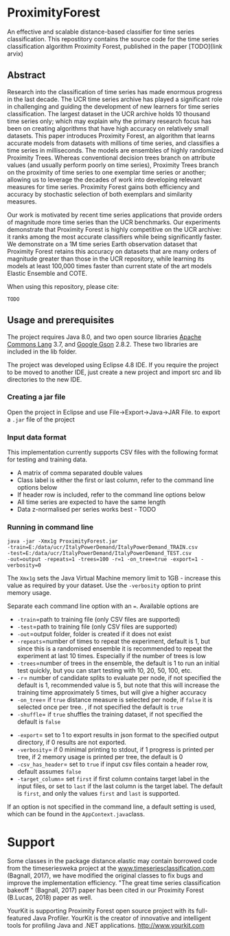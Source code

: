 

# ProximityForest
An effective and scalable distance-based classifier for time series classification. This repostitory contains the source code for the time series classification algorithm Proximity Forest, published in the paper [TODO](link arvix)

## Abstract 
Research into the classification of time series has made enormous
progress in the last decade. The UCR time series archive has played a significant
role in challenging and guiding the development of new learners for time
series classification. The largest dataset in the UCR archive holds 10 thousand
time series only; which may explain why the primary research focus has been
on creating algorithms that have high accuracy on relatively small datasets.
This paper introduces Proximity Forest, an algorithm that learns accurate
models from datasets with millions of time series, and classifies a time series in
milliseconds. The models are ensembles of highly randomized Proximity Trees.
Whereas conventional decision trees branch on attribute values (and usually
perform poorly on time series), Proximity Trees branch on the proximity of
time series to one exemplar time series or another; allowing us to leverage
the decades of work into developing relevant measures for time series. Proximity
Forest gains both efficiency and accuracy by stochastic selection of both
exemplars and similarity measures.

Our work is motivated by recent time series applications that provide orders
of magnitude more time series than the UCR benchmarks. Our experiments
demonstrate that Proximity Forest is highly competitive on the UCR archive:
it ranks among the most accurate classifiers while being significantly faster.
We demonstrate on a 1M time series Earth observation dataset that Proximity
Forest retains this accuracy on datasets that are many orders of magnitude
greater than those in the UCR repository, while learning its models at least
100,000 times faster than current state of the art models Elastic Ensemble and
COTE.

When using this repository, please cite:
```
TODO
```

## Usage and prerequisites

The project requires Java 8.0, and two open source libraries [Apache Commons Lang](https://commons.apache.org/proper/commons-lang/) 3.7, and [Google Gson](https://github.com/google/gson) 2.8.2. These two libraries are included in the lib folder.

The project was developed using Eclipse 4.8 IDE. If you require the project to be moved to another IDE, just create a new project and import src and lib directories to the new IDE.

###  Creating a jar file

Open the project in Eclipse and use File->Export->Java->JAR File. to export a `.jar` file of the project

### Input data format
This implementation currently supports CSV files with the following format for testing and training data. 

 - A matrix of comma separated double values
 - Class label is either the first or last column, refer to the command line options below
 - If header row is included, refer to the command line options below
 - All time series are expected to have the same length 
 - Data z-normalised per series works best  - TODO

### Running in command line 
```
java -jar -Xmx1g ProximityForest.jar 
-train=E:/data/ucr/ItalyPowerDemand/ItalyPowerDemand_TRAIN.csv 
-test=E:/data/ucr/ItalyPowerDemand/ItalyPowerDemand_TEST.csv 
-out=output -repeats=1 -trees=100 -r=1 -on_tree=true -export=1 -verbosity=0
```
The `Xmx1g` sets the Java Virtual Machine memory limit to 1GB - increase this value as required by your dataset. Use the `-verbosity` option to print memory usage.

Separate each command line option with an `=`. Available options are 
- `-train`=path to training file (only CSV files are supported)
- `-test`=path to training file (only CSV files are supported)
- `-out`=output folder, folder is created if it does not exist
- `-repeats`=number of times to repeat the experiment, default is 1, but since this is a randomised ensemble it is recommended to repeat the experiment at last 10 times. Especially if the number of trees is low
- `-trees`=number of trees in the ensemble, the default is 1 to run an initial test quickly, but you can start testing with 10, 20, 50, 100, etc.
- `-r`= number of candidate splits to evaluate per node, if not specified the default is 1, recommended value is 5, but note that this will increase the training time approximately 5 times, but will give a higher accuracy
- `-on_tree`= if `true` distance measure is selected per node, if `false` it is selected once per tree. , if not specified the default is `true` 
- `-shuffle`= if `true` shuffles the training dataset, if not specified the default is `false` 
<!---
- `-jvmwarmup`= if `true` some extra calculation is done before the experiment is started to "warmup" java virtual machine, this helps measure more accurate elapsed time for short duration.
-->
- `-export`= set to 1 to export results in json format to the specified output directory, if 0 results are not exported.
- `-verbosity`= if 0 minimal printing to stdout, if 1 progress is printed per tree, if 2 memory usage is printed per tree, the default is 0
- `-csv_has_header`= set to `true` if input csv files contain a header row, default assumes `false`
- `-target_column`= set `first` if first column contains target label in the input files, or set to `last` if the last column is the target label. The default is `first`, and only the values `first` and `last` is supported.  

If an option is not specified in the command line, a default setting is used, which can be found in the `AppContext.java`class.

# Support

Some classes in the package distance.elastic may contain borrowed code from the timeseriesweka project at the www.timeseriesclassification.com (Bagnall, 2017),  we have modified the original classes to fix bugs and improve the implementation efficiency. "The great time series classification bakeoff " (Bagnall, 2017) paper has been cited in our Proximity Forest (B.Lucas, 2018) paper as well.

YourKit is supporting Proximity Forest open source project with its full-featured Java Profiler.
YourKit is the creator of innovative and intelligent tools for profiling Java and .NET applications. http://www.yourkit.com 

